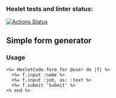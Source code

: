 ### Hexlet tests and linter status:
[![Actions Status](https://github.com/koshkarik/rails-project-63/workflows/hexlet-check/badge.svg)](https://github.com/koshkarik/rails-project-63/actions)

## Simple form generator

### Usage

```
<%= HexletCode.form_for @user do |f| %>
  <%= f.input :name %>
  <%= f.input :job, as: :text %>
  <%= f.submit 'Submit' %>
<% end %>
```

